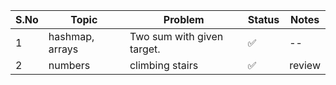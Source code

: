 | **S.No** | **Topic**            | **Problem**                                              | **Status**   | **Notes** |
|----------|----------------------|----------------------------------------------------------|--------------|-----------|
| 1        |hashmap, arrays                | Two sum with given target.                              | ✅   | --        |
| 2        |numbers                | climbing stairs                              | ✅   | review        |